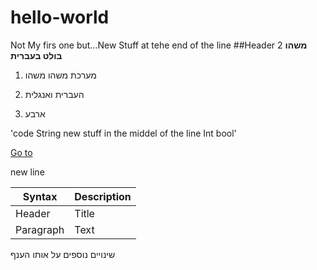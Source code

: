 # hello-world
Not My firs one but...New Stuff at tehe end of the line
##Header 2 
**משהו בולט בעברית**
1. מערכת משהו משהו
2. העברית ואנגלית

4. ארבע


'code String new stuff in the middel of the line Int bool'

[Go to](https://www.google.com)

new line

| Syntax | Description |
| ----------- | ----------- |
| Header | Title |
| Paragraph | Text |


שינויים נוספים על אותו הענף
